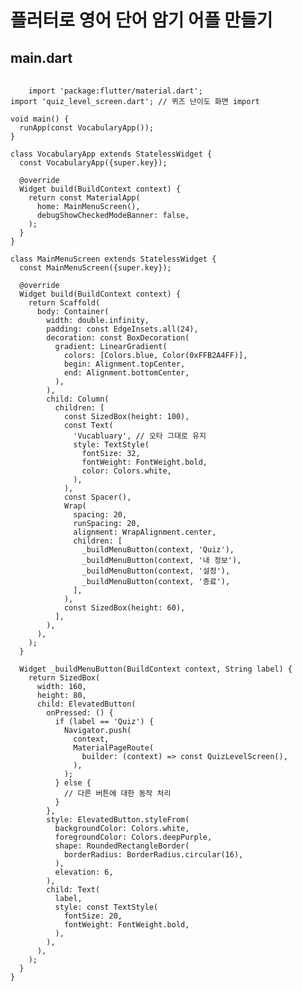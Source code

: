 # 플러터로 영어 단어 암기 어플 만들기
## main.dart 
<pre>
  <code>
    import 'package:flutter/material.dart';
import 'quiz_level_screen.dart'; // 퀴즈 난이도 화면 import

void main() {
  runApp(const VocabularyApp());
}

class VocabularyApp extends StatelessWidget {
  const VocabularyApp({super.key});

  @override
  Widget build(BuildContext context) {
    return const MaterialApp(
      home: MainMenuScreen(),
      debugShowCheckedModeBanner: false,
    );
  }
}

class MainMenuScreen extends StatelessWidget {
  const MainMenuScreen({super.key});

  @override
  Widget build(BuildContext context) {
    return Scaffold(
      body: Container(
        width: double.infinity,
        padding: const EdgeInsets.all(24),
        decoration: const BoxDecoration(
          gradient: LinearGradient(
            colors: [Colors.blue, Color(0xFFB2A4FF)],
            begin: Alignment.topCenter,
            end: Alignment.bottomCenter,
          ),
        ),
        child: Column(
          children: [
            const SizedBox(height: 100),
            const Text(
              'Vucabluary', // 오타 그대로 유지
              style: TextStyle(
                fontSize: 32,
                fontWeight: FontWeight.bold,
                color: Colors.white,
              ),
            ),
            const Spacer(),
            Wrap(
              spacing: 20,
              runSpacing: 20,
              alignment: WrapAlignment.center,
              children: [
                _buildMenuButton(context, 'Quiz'),
                _buildMenuButton(context, '내 정보'),
                _buildMenuButton(context, '설정'),
                _buildMenuButton(context, '종료'),
              ],
            ),
            const SizedBox(height: 60),
          ],
        ),
      ),
    );
  }

  Widget _buildMenuButton(BuildContext context, String label) {
    return SizedBox(
      width: 160,
      height: 80,
      child: ElevatedButton(
        onPressed: () {
          if (label == 'Quiz') {
            Navigator.push(
              context,
              MaterialPageRoute(
                builder: (context) => const QuizLevelScreen(),
              ),
            );
          } else {
            // 다른 버튼에 대한 동작 처리
          }
        },
        style: ElevatedButton.styleFrom(
          backgroundColor: Colors.white,
          foregroundColor: Colors.deepPurple,
          shape: RoundedRectangleBorder(
            borderRadius: BorderRadius.circular(16),
          ),
          elevation: 6,
        ),
        child: Text(
          label,
          style: const TextStyle(
            fontSize: 20,
            fontWeight: FontWeight.bold,
          ),
        ),
      ),
    );
  }
}
</code>
</pre>
